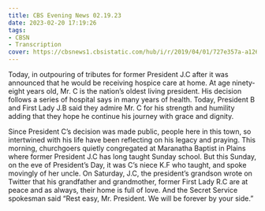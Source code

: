 ```yaml
---
title: CBS Evening News 02.19.23
date: 2023-02-20 17:19:26
tags:
- CBSN
- Transcription
cover: https://cbsnews1.cbsistatic.com/hub/i/r/2019/04/01/727e357a-a126-4138-a2c5-4d3222669d57/thumbnail/640x360/3ff2761028dc5c65cc4f07acd54bcd5c/cbsn2-logo-1920x1080.jpg
---
```

Today, in outpouring of tributes for former President J.C after it was announced that he would be receiving hospice care at home. At age ninety-eight years old, Mr. C is the nation’s oldest living president. His decision follows a series of hospital says in many years of health. Today, President B and First Lady J.B said they admire Mr. C for his strength and humility adding that they hope he continue his journey with grace and dignity.

Since President C’s decision was made public, people here in this town, so intertwined with his life have been reflecting on his legacy and praying. This morning, churchgoers quietly congregated at Maranatha Baptist in Plains where former President J.C has long taught Sunday school. But this Sunday, on the eve of President’s Day, it was C’s niece K.F who taught, and spoke movingly of her uncle. On Saturday, J.C, the president’s grandson wrote on Twitter that his grandfather and grandmother, former First Lady R.C are at peace and as always, their home is full of love. And the Secret Service spokesman said “Rest easy, Mr. President. We will be forever by your side.” 
